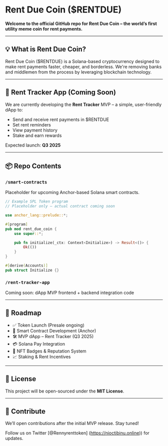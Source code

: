 # Rent Due Coin ($RENTDUE)

**Welcome to the official GitHub repo for Rent Due Coin – the world’s first utility meme coin for rent payments.**

---

## 💡 What is Rent Due Coin?
Rent Due Coin ($RENTDUE) is a Solana-based cryptocurrency designed to make rent payments faster, cheaper, and borderless. We're removing banks and middlemen from the process by leveraging blockchain technology.

---

## 📱 Rent Tracker App (Coming Soon)
We are currently developing the **Rent Tracker** MVP – a simple, user-friendly dApp to:
- Send and receive rent payments in $RENTDUE
- Set rent reminders
- View payment history
- Stake and earn rewards

Expected launch: **Q3 2025**

---

## 📦 Repo Contents

### `/smart-contracts`
Placeholder for upcoming Anchor-based Solana smart contracts.

```rust
// Example SPL Token program
// Placeholder only – actual contract coming soon

use anchor_lang::prelude::*;

#[program]
pub mod rent_due_coin {
    use super::*;

    pub fn initialize(_ctx: Context<Initialize>) -> Result<()> {
        Ok(())
    }
}

#[derive(Accounts)]
pub struct Initialize {}
```

### `/rent-tracker-app`
Coming soon: dApp MVP frontend + backend integration code

---

## 📍 Roadmap
- ✅ Token Launch (Presale ongoing)
- 🔄 Smart Contract Development (Anchor)
- 🛠 MVP dApp – Rent Tracker (Q3 2025)
- 💳 Solana Pay Integration
- 🎨 NFT Badges & Reputation System
- 📈 Staking & Rent Incentives

---

## 📄 License
This project will be open-sourced under the **MIT License**.

---

## 🤝 Contribute
We’ll open contributions after the initial MVP release. Stay tuned!

Follow us on Twitter [@Rennyrenttoken] (https://nioctibinu.online)) for updates.
